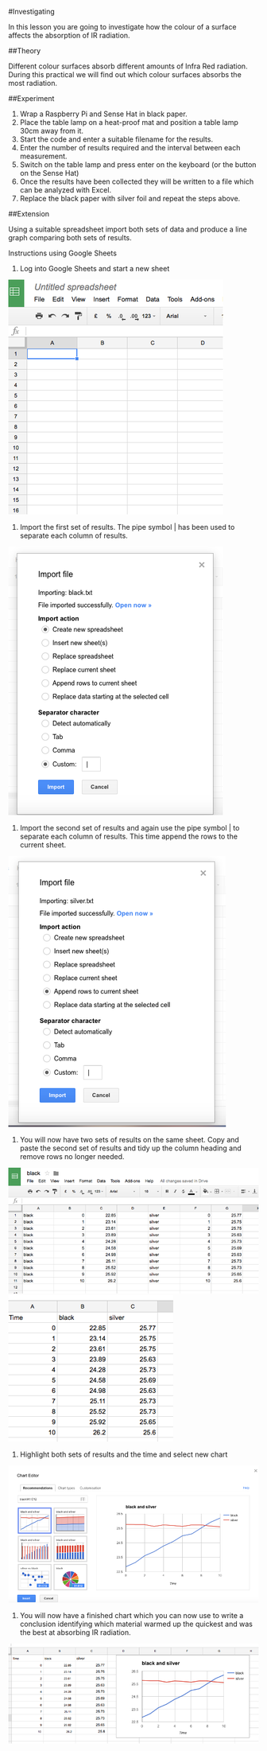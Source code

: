 #Investigating 

In this lesson you are going to investigate how the colour of a surface affects the absorption of IR radiation.

##Theory 

Different colour surfaces absorb different amounts of Infra Red radiation.  During this practical we will find out which colour surfaces absorbs the most radiation.

##Experiment  

1. Wrap a Raspberry Pi and Sense Hat in black paper.
1. Place the table lamp on a heat-proof mat and position a table lamp 30cm away from it.
1. Start the code and enter a suitable filename for the results.
1. Enter the number of results required and the interval between each measurement.
1. Switch on the table lamp and press enter on the keyboard (or the button on the Sense Hat)
1. Once the results have been collected they will be written to a file which can be analyzed with Excel.
1. Replace the black paper with silver foil and repeat the steps above.

##Extension

Using a suitable spreadsheet import both sets of data and produce a line graph comparing both sets of results.  

Instructions using Google Sheets

1. Log into Google Sheets and start a new sheet

![spread_sheet](images/spread_sheet.png)

1. Import the first set of results. The pipe symbol | has been used to separate each column of results.

![import1](images/import.png)

1. Import the second set of results and again use the pipe symbol | to separate each column of results.  This time append the rows to the current sheet.

![import2](images/import2.png)

1. You will now have two sets of results on the same sheet.  Copy and paste the second set of results and tidy up the column heading and remove rows no longer needed.

![results1](images/results.png)
![results2](images/new_results.png)

1. Highlight both sets of results and the time and select new chart

![chart](images/chart.png)

1. You will now have a finished chart which you can now use to write a conclusion identifying which material warmed up the quickest and was the best at absorbing IR radiation.

![chart2](images/final_graph.png)


